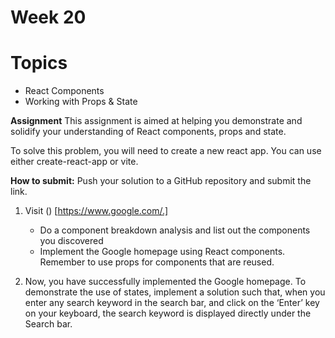 # Week 20
# Topics
- React Components
- Working with Props & State

**Assignment**
This assignment is aimed at helping you demonstrate and solidify your understanding of React components, props and state. 

To solve this problem, you will need to create a new react app. You can use either create-react-app or vite. 

**How to submit:**
Push your solution to a GitHub repository and submit the link.

1. Visit () [https://www.google.com/.]
    - Do a component breakdown analysis and list out the components you discovered
    - Implement the Google homepage using React components. Remember to use props for components that are reused.

2. Now, you have successfully implemented the Google homepage. To demonstrate the use of states, implement a solution such that, when you enter any search keyword in the search bar, and click on the ‘Enter’ key on your keyboard, the search keyword is displayed directly under the Search bar.
